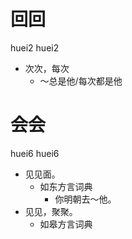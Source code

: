 # 回回
huei2 huei2
- 次次，每次
  - ～总是他/每次都是他





# 会会
huei6 huei6
+ 见见面。
  * 如东方言词典
    - 你明朝去～他。
+ 见见，聚聚。
  * 如皋方言词典
